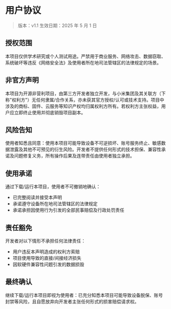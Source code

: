 # 用户协议 ​​

> 版本：v1.1 生效日期：2025 年 5 月 1 日

## 授权范围 ​​

本项目仅供学术研究或个人测试用途。严禁用于商业服务、网络攻击、数据窃取、系统破坏等违反《网络安全法》及使用者所在地司法管辖区的法律规定的场景。

## 非官方声明 ​​

本项目为开源非营利项目，由第三方开发者独立开发，与小米集团及其关联方（下称"权利方"）无任何隶属/合作关系，亦未获其官方授权/认可或技术支持。项目中涉及的商标、固件、云服务等知识产权均归属权利方所有。若权利方主张权益，用户应立即终止使用并彻底销毁项目副本。

## 风险告知 ​​

使用者知悉且同意：使用本项目可能导致设备不可逆损坏、账号服务终止、敏感数据泄露及其他不可预见的衍生风险。开发者不提供任何形式的技术担保、兼容性承诺及问题修复义务，所有操作后果及连带责任由使用者独立承担。

## 使用承诺 ​​

通过下载/运行本项目，使用者不可撤销地确认：

- 已完整阅读并接受本声明
- 承诺遵守设备所在地司法管辖区的法律规定
- 承诺承担因使用行为引发的全部民事赔偿及行政处罚责任

## 责任豁免 ​​

开发者对以下情形不承担任何法律责任：

- 用户违反本声明造成的权利方索赔
- 项目使用导致的直接/间接经济损失
- 因软硬件兼容性问题引发的数据损毁

## 最终确认 ​​

继续下载/运行本项目即视为使用者：已充分知悉本项目可能导致设备脱保、账号封禁等风险，且自愿放弃向开发者主张任何形式的损害赔偿请求权。
